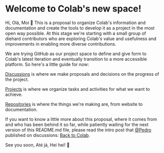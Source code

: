 # Welcome to Colab's new space!

Hi, Olá, Moi :hugs: 
This is a proposal to organize Colab's information and documentation and create the tools to develop it as a project in the most open way possible. At this stage we're starting with a small group of diehard contributors who are exploring Colab's value and usefulness and improvements in enabling more diverse contributions.
 
 
We are trying GitHub as our project space to define and give form to Colab's latest iteration and eventually transition to a more accessible platform. So here's a little guide for now:

[Discussions](https://github.com/orgs/colab-at/discussions) is where we make proposals and decisions on the progress of the project.

[Projects](https://github.com/orgs/colab-at/projects) is where we organize tasks and activities for what we want to achieve.

[Repositories](https://github.com/orgs/colab-at/repositories) is where the things we're making are, from website to documentation.

 
If you want to know a little more about this proposal, where it comes from and who has been behind it so far, while patiently waiting for the next version of this README.md file, please read the intro post that [@Pedro](https://github.com/uxte) published on discussions: [Back to Colab](https://github.com/orgs/colab-at/discussions/1).

See you soon, Até já, Hei hei! :slightly_smiling_face:
